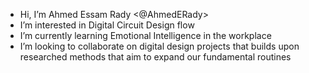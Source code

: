 - Hi, I’m Ahmed Essam Rady <@AhmedERady>
- I’m interested in Digital Circuit Design flow
- I’m currently learning Emotional Intelligence in the workplace 
- I’m looking to collaborate on digital design projects that builds upon researched methods that aim to expand our fundamental routines

<!---
AhmedERady/AhmedERady is a ✨ special ✨ repository because its `README.md` (this file) appears on your GitHub profile.
You can click the Preview link to take a look at your changes.
--->
